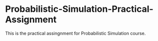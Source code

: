 # Probabilistic-Simulation-Practical-Assignment
 This is the practical assingnment for Probabilistic Simulation course.

